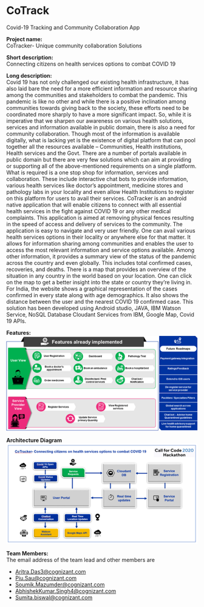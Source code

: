 # CoTrack
Covid-19 Tracking and Community Collaboration App

**Project name:**  
CoTracker- Unique community collaboration Solutions

**Short description:**  
Connecting citizens on health services options to combat COVID 19

**Long description:**  
Covid 19 has not only challenged our existing health infrastructure, it has also laid bare the need for a more efficient information and resource sharing among the communities and stakeholders to combat the pandemic. This pandemic is like no other and while there is a positive inclination among communities towards giving back to the society, these efforts need to be coordinated more sharply to have a more significant impact.
So, while it is imperative that we sharpen our awareness on various health solutions, services and information available in public domain, there is also a need for community collaboration. Though most of the information is available digitally, what is lacking yet is the existence of digital platform that can pool together all the resources available – Communities, Health institutions, Health services and the Govt.
There are a number of portals available in public domain but there are very few solutions which can aim at providing or supporting all of the above-mentioned requirements on a single platform.
What is required is a one stop shop for information, services and collaboration. These include interactive chat bots to provide information, various health services like doctor’s appointment, medicine stores and pathology labs in your locality and even allow Health Institutions to register on this platform for users to avail their services.
CoTracker is an android native application that will enable citizens to connect with all essential health services in the fight against COVID 19 or any other medical complaints. This application is aimed at removing physical fences resulting in the speed of access and delivery of services to the community.
The application is easy to navigate and very user friendly. One can avail various health services options in their locality or anywhere else for that matter. It allows for information sharing among communities and enables the user to access the most relevant information and service options available.
Among other information, it provides a summary view of the status of the pandemic across the country and even globally. This includes total confirmed cases, recoveries, and deaths. There is a map that provides an overview of the situation in any country in the world based on your location. One can click on the map to get a better insight into the state or country they’re living in. For India, the website shows a graphical representation of the cases confirmed in every state along with age demographics. It also shows the distance between the user and the nearest COVID 19 confirmed case.
This solution has been developed using Android studio, JAVA, IBM Watson Service, NoSQL Database Cloudant Services from IBM, Google Map, Covid 19 APIs.

**Features:**  
![alt text](https://github.com/aritra0925/CoTrack/blob/master/features.png?raw=true)


**Architecture Diagram**  
![alt text](https://github.com/aritra0925/CoTrack/blob/master/architecture.png?raw=true)

**Team Members:**  
The email address of the team lead and other members are  

* Aritra.Das3@cognizant.com  
* Piu.Sau@cognizant.com  
* Soumik.Mazumder@cognizant.com
* AbhishekKumar.Singh4@cognizant.com  
* Sumita.biswal@cognizant.com  
